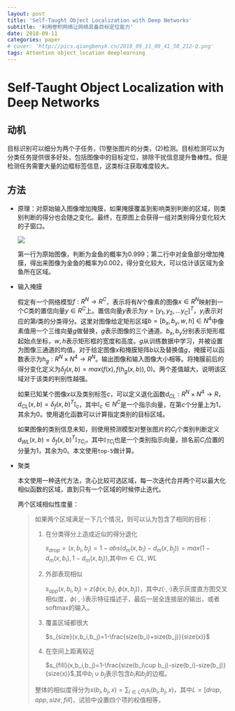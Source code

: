 ```yaml
---
layout: post
title: 'Self-Taught Object Localization with Deep Networks'
subtitle: '利用卷积网络让网络具备目标定位能力'
date: 2018-09-11
categories: paper
# cover: 'http://pics.qiangbenyk.cn/2018_09_11_09_41_50_212-Q.png'
tags: Attention object_location deeplearning
---
```


# Self-Taught Object Localization with Deep Networks

## 动机

目标识别可以细分为两个子任务，(1)整张图片的分类，(2)检测。目标检测可以为分类任务提供很多好处，包括图像中的目标定位，排除干扰信息提升鲁棒性。但是检测任务需要大量的边框标签信息，这类标注获取难度较大。

## 方法

- 原理：对原始输入图像增加掩膜，如果掩膜覆盖到影响类别判断的区域，则类别判断的得分也会随之变化。最终，在原图上会获得一组对类别得分变化较大的子窗口。

  ![](http://pics.qiangbenyk.cn/2018_09_11_13_09_37_890-c.png)

  第一行为原始图像，判断为金鱼的概率为0.999；第二行中对金鱼部分增加掩膜，得出来图像为金鱼的概率为0.002，得分变化较大，可以估计该区域为金鱼所在区域。

- 输入掩膜

  假定有一个网络模型$f:R^N \rightarrow R^C$，表示将有$N$个像素的图像$x \in R^N$映射到一个$C$类的置信向量$y \in R^C$上。置信向量$y$表示为$y=[y_1,y_2,…y_C]^T$，$y_i$表示对应的第$i$类的分类得分。这里对图像给定矩形区域$b=[b_x,b_y,w,h]\in N^4$中像素值用一个三维向量$g$做替换，$g$表示图像的三个通道。$b_x,b_y$分别表示矩形框起始点坐标，$w,h$表示矩形框的宽度和高度。$g$从训练数据中学习，并被设置为图像三通道的均值。对于给定图像$x$和掩膜矩阵$b$以及替换值$g$，掩膜可以函数表示为$h_g:R^N\times N^4\rightarrow R^N$。输出图像和输入图像大小相等。将掩膜前后的得分变化定义为$\delta_f(x,b)=max(f(x),f(h_g(x,b)),0)$。两个差值越大，说明该区域对于该类的判别性越强。

  如果已知某个图像$x$以及类别标签$c$，可以定义退化函数$d_{CL}:R^N\times N^4 \rightarrow R$，$d_{CL}(x,b)=\delta_f(x,b)^T\mathbb{I}_c$，其中$\mathbb{I}_c\in N^C$是一个指示向量，在第$c$个分量上为1，其余为0。使用退化函数可以计算指定类别的目标区域。

  如果图像的类别信息未知，则使用预测模型对整张图片的$C_I$个类别判断定义$d_{WL}(x,b)=\delta_f(x,b)^T\mathbb{I}_{TC_I}$，其中$\mathbb{I}_{TC_I}$也是一个类别指示向量，排名前$C_I$位置的分量为1，其余为0。本文使用`top-5`做计算。

- 聚类

  本文使用一种迭代方法，贪心比较可选区域，每一次迭代合并两个可以最大化相似函数的区域，直到只有一个区域的时候停止迭代。

  两个区域相似性度量：

  > 如果两个区域满足一下几个情况，则可以认为包含了相同的目标：
  >
  > 1. 在分类得分上造成近似的得分退化
  >
  >    $s_{drop}=(x,b_i,b_j)=1-abs(d_m(x,b_i)-d_m(x,b_j))=max(1-d_m(x,b_i),1-d_m(x,b_j))$,其中$m \in {CL,WL}$
  >
  > 2. 外部表现相似
  >
  >    $s_{app}(x,b_i,b_j)=z(\phi(x,b_i),\phi(x,b_j))$，其中$z(·,·)$表示灰度直方图交叉相似度，$\phi(·,·)$表示特征描述子，最后一层全连接层的输出，或者softmax的输入。
  >
  > 3. 覆盖区域都很大
  >
  >    $s_{size}(x,b_i,b_j)=1-\frac{size(b_i)+size(b_j)}{size(x)}$
  >
  > 4. 在空间上距离较近
  >
  >    $s_{fill}(x,b_i,b_j)=1-\frac{size(b_i\cup b_j)-size(b_i)-size(b_j)}{size(x)}$,其中$b_i \cup b_j$表示包含$b_i$和$b_j$的边框。
  >
  > 整体的相似度得分为$s(b_i,b_j,x)=\sum_{l\in L}\alpha_ls_l(b_i,b_j,x)$，其中$L=[drop,app,size,fill]$，试验中设置四个项的权值相等，



